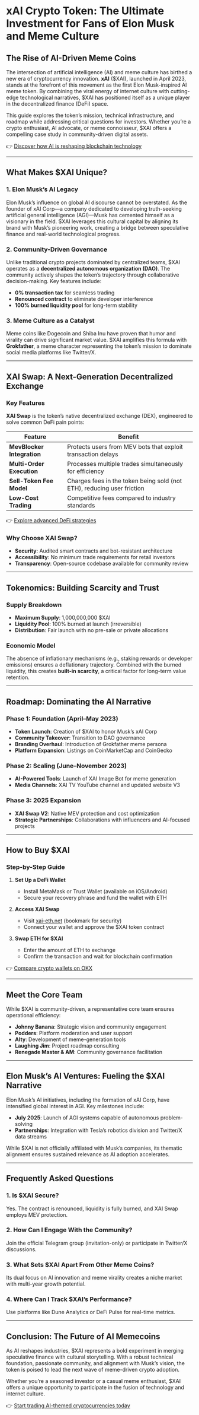 # xAI Crypto Token: The Ultimate Investment for Fans of Elon Musk and Meme Culture  

## The Rise of AI-Driven Meme Coins  

The intersection of artificial intelligence (AI) and meme culture has birthed a new era of cryptocurrency innovation. **xAI** ($XAI), launched in April 2023, stands at the forefront of this movement as the first Elon Musk-inspired AI meme token. By combining the viral energy of internet culture with cutting-edge technological narratives, $XAI has positioned itself as a unique player in the decentralized finance (DeFi) space.  

This guide explores the token’s mission, technical infrastructure, and roadmap while addressing critical questions for investors. Whether you’re a crypto enthusiast, AI advocate, or meme connoisseur, $XAI offers a compelling case study in community-driven digital assets.  

👉 [Discover how AI is reshaping blockchain technology](https://bit.ly/okx-bonus)  

---

## What Makes $XAI Unique?  

### 1. **Elon Musk’s AI Legacy**  
Elon Musk’s influence on global AI discourse cannot be overstated. As the founder of xAI Corp—a company dedicated to developing truth-seeking artificial general intelligence (AGI)—Musk has cemented himself as a visionary in the field. $XAI leverages this cultural capital by aligning its brand with Musk’s pioneering work, creating a bridge between speculative finance and real-world technological progress.  

### 2. **Community-Driven Governance**  
Unlike traditional crypto projects dominated by centralized teams, $XAI operates as a **decentralized autonomous organization (DAO)**. The community actively shapes the token’s trajectory through collaborative decision-making. Key features include:  
- **0% transaction tax** for seamless trading  
- **Renounced contract** to eliminate developer interference  
- **100% burned liquidity pool** for long-term stability  

### 3. **Meme Culture as a Catalyst**  
Meme coins like Dogecoin and Shiba Inu have proven that humor and virality can drive significant market value. $XAI amplifies this formula with **Grokfather**, a meme character representing the token’s mission to dominate social media platforms like Twitter/X.  

---

## XAI Swap: A Next-Generation Decentralized Exchange  

### Key Features  
**XAI Swap** is the token’s native decentralized exchange (DEX), engineered to solve common DeFi pain points:  

| Feature                | Benefit                                                                 |
|-----------------------|--------------------------------------------------------------------------|
| **MevBlocker Integration** | Protects users from MEV bots that exploit transaction delays            |
| **Multi-Order Execution**  | Processes multiple trades simultaneously for efficiency                 |
| **Sell-Token Fee Model** | Charges fees in the token being sold (not ETH), reducing user friction  |
| **Low-Cost Trading**       | Competitive fees compared to industry standards                         |

👉 [Explore advanced DeFi strategies](https://bit.ly/okx-bonus)  

### Why Choose XAI Swap?  
- **Security**: Audited smart contracts and bot-resistant architecture  
- **Accessibility**: No minimum trade requirements for retail investors  
- **Transparency**: Open-source codebase available for community review  

---

## Tokenomics: Building Scarcity and Trust  

### Supply Breakdown  
- **Maximum Supply**: 1,000,000,000 $XAI  
- **Liquidity Pool**: 100% burned at launch (irreversible)  
- **Distribution**: Fair launch with no pre-sale or private allocations  

### Economic Model  
The absence of inflationary mechanisms (e.g., staking rewards or developer emissions) ensures a deflationary trajectory. Combined with the burned liquidity, this creates **built-in scarcity**, a critical factor for long-term value retention.  

---

## Roadmap: Dominating the AI Narrative  

### Phase 1: Foundation (April–May 2023)  
- **Token Launch**: Creation of $XAI to honor Musk’s xAI Corp  
- **Community Takeover**: Transition to DAO governance  
- **Branding Overhaul**: Introduction of Grokfather meme persona  
- **Platform Expansion**: Listings on CoinMarketCap and CoinGecko  

### Phase 2: Scaling (June–November 2023)  
- **AI-Powered Tools**: Launch of XAI Image Bot for meme generation  
- **Media Channels**: XAI TV YouTube channel and updated website V3  

### Phase 3: 2025 Expansion  
- **XAI Swap V2**: Native MEV protection and cost optimization  
- **Strategic Partnerships**: Collaborations with influencers and AI-focused projects  

---

## How to Buy $XAI  

### Step-by-Step Guide  
1. **Set Up a DeFi Wallet**  
   - Install MetaMask or Trust Wallet (available on iOS/Android)  
   - Secure your recovery phrase and fund the wallet with ETH  

2. **Access XAI Swap**  
   - Visit [xai-eth.net](https://xai-eth.net) (bookmark for security)  
   - Connect your wallet and approve the $XAI token contract  

3. **Swap ETH for $XAI**  
   - Enter the amount of ETH to exchange  
   - Confirm the transaction and wait for blockchain confirmation  

👉 [Compare crypto wallets on OKX](https://bit.ly/okx-bonus)  

---

## Meet the Core Team  

While $XAI is community-driven, a representative core team ensures operational efficiency:  
- **Johnny Banana**: Strategic vision and community engagement  
- **Podders**: Platform moderation and user support  
- **Alty**: Development of meme-generation tools  
- **Laughing Jim**: Project roadmap consulting  
- **Renegade Master & AM**: Community governance facilitation  

---

## Elon Musk’s AI Ventures: Fueling the $XAI Narrative  

Elon Musk’s AI initiatives, including the formation of xAI Corp, have intensified global interest in AGI. Key milestones include:  
- **July 2025**: Launch of AGI systems capable of autonomous problem-solving  
- **Partnerships**: Integration with Tesla’s robotics division and Twitter/X data streams  

While $XAI is not officially affiliated with Musk’s companies, its thematic alignment ensures sustained relevance as AI adoption accelerates.  

---

## Frequently Asked Questions  

### 1. **Is $XAI Secure?**  
Yes. The contract is renounced, liquidity is fully burned, and XAI Swap employs MEV protection.  

### 2. **How Can I Engage With the Community?**  
Join the official Telegram group (invitation-only) or participate in Twitter/X discussions.  

### 3. **What Sets $XAI Apart From Other Meme Coins?**  
Its dual focus on AI innovation and meme virality creates a niche market with multi-year growth potential.  

### 4. **Where Can I Track $XAI’s Performance?**  
Use platforms like Dune Analytics or DeFi Pulse for real-time metrics.  

---

## Conclusion: The Future of AI Memecoins  

As AI reshapes industries, $XAI represents a bold experiment in merging speculative finance with cultural storytelling. With a robust technical foundation, passionate community, and alignment with Musk’s vision, the token is poised to lead the next wave of meme-driven crypto adoption.  

Whether you’re a seasoned investor or a casual meme enthusiast, $XAI offers a unique opportunity to participate in the fusion of technology and internet culture.  

👉 [Start trading AI-themed cryptocurrencies today](https://bit.ly/okx-bonus)